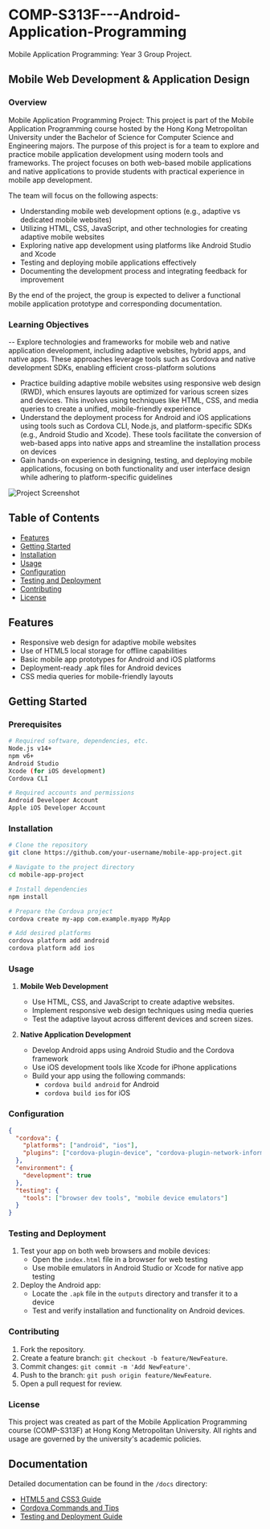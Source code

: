 # COMP-S313F---Android-Application-Programming


Mobile Application Programming: Year 3 Group Project.

## Mobile Web Development & Application Design

### Overview
Mobile Application Programming Project:
This project is part of the Mobile Application Programming course hosted by the Hong Kong Metropolitan University under the Bachelor of Science for Computer Science and Engineering majors.
The purpose of this project is for a team to explore and practice mobile application development using modern tools and frameworks. The project focuses on both web-based mobile applications and native applications to provide students with practical experience in mobile app development.

The team will focus on the following aspects:
- Understanding mobile web development options (e.g., adaptive vs dedicated mobile websites)
- Utilizing HTML, CSS, JavaScript, and other technologies for creating adaptive mobile websites
- Exploring native app development using platforms like Android Studio and Xcode
- Testing and deploying mobile applications effectively
- Documenting the development process and integrating feedback for improvement

By the end of the project, the group is expected to deliver a functional mobile application prototype and corresponding documentation.

### Learning Objectives
-- Explore technologies and frameworks for mobile web and native application development, including adaptive websites, hybrid apps, and native apps. These approaches leverage tools such as Cordova and native development SDKs, enabling efficient cross-platform solutions 
- Practice building adaptive mobile websites using responsive web design (RWD), which ensures layouts are optimized for various screen sizes and devices. This involves using techniques like HTML, CSS, and media queries to create a unified, mobile-friendly experience 
- Understand the deployment process for Android and iOS applications using tools such as Cordova CLI, Node.js, and platform-specific SDKs (e.g., Android Studio and Xcode). These tools facilitate the conversion of web-based apps into native apps and streamline the installation process on devices 
- Gain hands-on experience in designing, testing, and deploying mobile applications, focusing on both functionality and user interface design while adhering to platform-specific guidelines 

![Project Screenshot](https://github.com/your-username/mobile-app-project/screenshot.png)

## Table of Contents
- [Features](#features)
- [Getting Started](#getting-started)
- [Installation](#installation)
- [Usage](#usage)
- [Configuration](#configuration)
- [Testing and Deployment](#testing-and-deployment)
- [Contributing](#contributing)
- [License](#license)

## Features
- Responsive web design for adaptive mobile websites
- Use of HTML5 local storage for offline capabilities 
- Basic mobile app prototypes for Android and iOS platforms
- Deployment-ready .apk files for Android devices 
- CSS media queries for mobile-friendly layouts

## Getting Started

### Prerequisites
```bash
# Required software, dependencies, etc.
Node.js v14+
npm v6+
Android Studio
Xcode (for iOS development)
Cordova CLI

# Required accounts and permissions
Android Developer Account
Apple iOS Developer Account
```

### Installation
```bash
# Clone the repository
git clone https://github.com/your-username/mobile-app-project.git

# Navigate to the project directory
cd mobile-app-project

# Install dependencies
npm install

# Prepare the Cordova project
cordova create my-app com.example.myapp MyApp

# Add desired platforms
cordova platform add android
cordova platform add ios
```

### Usage
1. **Mobile Web Development**
    - Use HTML, CSS, and JavaScript to create adaptive websites.
    - Implement responsive web design techniques using media queries 
    - Test the adaptive layout across different devices and screen sizes.

2. **Native Application Development**
    - Develop Android apps using Android Studio and the Cordova framework 
    - Use iOS development tools like Xcode for iPhone applications 
    - Build your app using the following commands:
      - `cordova build android` for Android 
      - `cordova build ios` for iOS 

### Configuration
```json
{
  "cordova": {
    "platforms": ["android", "ios"],
    "plugins": ["cordova-plugin-device", "cordova-plugin-network-information"]
  },
  "environment": {
    "development": true
  },
  "testing": {
    "tools": ["browser dev tools", "mobile device emulators"]
  }
}
```

### Testing and Deployment
1. Test your app on both web browsers and mobile devices:
   - Open the `index.html` file in a browser for web testing 
   - Use mobile emulators in Android Studio or Xcode for native app testing
2. Deploy the Android app:
   - Locate the `.apk` file in the `outputs` directory and transfer it to a device
   - Test and verify installation and functionality on Android devices.

### Contributing
1. Fork the repository.
2. Create a feature branch: `git checkout -b feature/NewFeature`.
3. Commit changes: `git commit -m 'Add NewFeature'`.
4. Push to the branch: `git push origin feature/NewFeature`.
5. Open a pull request for review.

### License
This project was created as part of the Mobile Application Programming course (COMP-S313F) at Hong Kong Metropolitan University. All rights and usage are governed by the university's academic policies.

## Documentation
Detailed documentation can be found in the `/docs` directory:
- [HTML5 and CSS3 Guide](/docs/html5-css3.md)
- [Cordova Commands and Tips](/docs/cordova.md)
- [Testing and Deployment Guide](/docs/testing-deployment.md)
```
